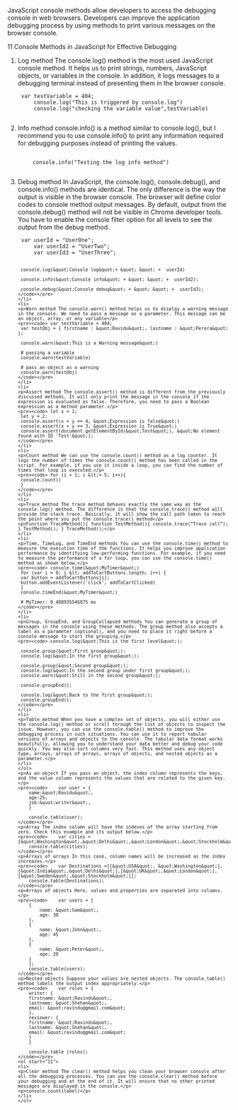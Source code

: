 <!DOCTYPE html>
<html lang="en">
<head>
    <meta charset="UTF-8">
    <meta name="viewport" content="width=device-width, initial-scale=1.0">
    <title>Js Snippets on console</title>
</head>
<body>
    <p>JavaScript console methods allow developers to access the debugging console in web browsers. Developers can improve the application debugging process by using methods to print various messages on the browser console.</p>
    <p>11 Console Methods in JavaScript for Effective Debugging</p>
    <ol>
    <li>
    <p>Log method The console.log() method is the most used JavaScript console method. It helps us to print strings, numbers, JavaScript objects, or variables in the console. In addition, it logs messages to a debugging terminal instead of presenting them in the browser console.</p>
    <pre><code> var testVariable = 404;
     console.log(&quot;This is triggered by console.log&quot;)
     console.log(&quot;checking the variable value&quot;,testVariable)
    </code></pre>
    </li>
    <li>
    Info method console.info() is a method similar to console.log(), but I recommend you to use console.info() to print any information required for debugging purposes instead of printing the values.</p>
    </li>
    </ol>
    <pre><code> 
        console.info(&quot;Testing the log info method&quot;)
    </code></pre>
<ol start="3">
    <li>
    <p>Debug method In JavaScript, the console.log(), console.debug(), and console.info() methods are identical. The only difference is the way the output is visible in the browser console. The browser will define color codes to console method output messages. By default, output from the console.debug() method will not be visible in Chrome developer tools. You have to enable the console filter option for all levels to see the output from the debug method.</p>
    <pre><code> var userId = &quot;UserOne&quot;;
     var userId2 = &quot;UserTwo&quot;;
     var userId3 = &quot;UserThree&quot;;
    
     console.log(&quot;Console log&quot;+ &quot; &quot; +  userId)
    
     console.info(&quot;Console info&quot; + &quot; &quot; +  userId2);
    
     console.debug(&quot;Console debug&quot; + &quot; &quot; +  userId3);
    </code></pre>
    </li>
    <li>
    <p>Warn method The console.warn() method helps us to display a warning message in the console. We need to pass a message as a parameter. This message can be an object, array, or any variable</p>
    <pre><code> var testVariable = 404;
     var testObj = { firstname : &quot;Ravidu&quot;, lastname : &quot;Perera&quot; };
    
     console.warn(&quot;This is a Warning message&quot;)
    
     # passing a variable
     console.warn(testVariable)
    
     # pass an object as a warning
     console.warn(testObj)
    </code></pre>
    </li>
    <li>
    <p>Assert method The console.assert() method is different from the previously discussed methods. It will only print the message in the console if the expression is evaluated as false. Therefore, you need to pass a Boolean expression as a method parameter.</p>
    <pre><code> let x = 1;
     let y = 2;
     console.assert(x + y == 4, &quot;Expression is false&quot;)
     console.assert(x + y == 3, &quot;Expression is True&quot;)
     console.assert(document.getElementById(&quot;Test&quot;), &quot;No element found with ID 'Test'&quot;);
    </code></pre>
    </li>
    <li>
    <p>Count method We can use the console.count() method as a log counter. It logs the number of times the console.count() method has been called in the script. For example, if you use it inside a loop, you can find the number of times that loop is executed.</p>
    <pre><code> for (i = 1; i &lt;= 5; i++){
     console.count()
     }
    </code></pre>
    </li>
    <li>
    <p>Trace method The trace method behaves exactly the same way as the console.log() method. The difference is that the console.trace() method will provide the stack trace. Basically, it will show the call path taken to reach the point where you put the console.trace() method</p>
    <p>Function TraceMethod(){ function TestMethod(){ console.trace(“Trace call”); } TestMethod(); } TraceMethod();</p>
    </li>
    <li>
    <p>Time, TimeLog, and TimeEnd methods You can use the console.time() method to measure the execution time of the functions. It helps you improve application performance by identifying low-performing functions. For example, if you need to measure the performance of a for loop, you can use the console.time() method as shown below.</p>
    <pre><code> console.time(&quot;MyTimer&quot;)
     for (var i = 0; i &lt; addToCartButtons.length; i++) {
     var button = addToCartButtons[i];
     button.addEventListener('click', addToCartClicked)
     }
     console.timeEnd(&quot;MyTimer&quot;)
    
     # MyTimer: 0.408935546875 ms
    </code></pre>
    </li>
    <li>
    <p>Group, GroupEnd, and GroupCollapsed methods You can generate a group of messages in the console using these methods. The group method also accepts a label as a parameter (optional), and you need to place it right before a console message to start the grouping.</p>
    <pre><code> console.log(&quot;This is the first level&quot;);
    
     console.group(&quot;First group&quot;);
     console.log(&quot;In the first group&quot;);
    
     console.group(&quot;Second group&quot;);
     console.log(&quot;In the second group under first group&quot;);
     console.warn(&quot;Still in the second group&quot;);
    
     console.groupEnd();
    
     console.log(&quot;Back to the first group&quot;);
     console.groupEnd();
    </code></pre>
    </li>
    <li>
    <p>Table method When you have a complex set of objects, you will either use the console.log() method or scroll through the list of objects to inspect the issue. However, you can use the console.table() method to improve the debugging process in such situations. You can use it to report tabular versions of arrays and objects to the console. The tabular data format works beautifully, allowing you to understand your data better and debug your code quickly. You may also sort columns very fast. This method uses any object type, arrays, arrays of arrays, arrays of objects, and nested objects as a parameter.</p>
    </li>
    </ol>
    <p>As an object If you pass an object, the index column represents the keys, and the value column represents the values that are related to the given key.</p>
    <pre><code>    var user = {
        name:&quot;Ravidu&quot;,
        age:25,
        job:&quot;writer&quot;,
        }
    
        console.table(user);
    </code></pre>
    <p>Array The index column will have the indexes of the array starting from zero. Check this example and its output below.</p>
    <pre><code>    var cities =[&quot;Washington&quot;,&quot;Delhi&quot;,&quot;London&quot;,&quot;Stockholm&quot;];
        console.table(cities);
    </code></pre>
    <p>Arrays of arrays In this case, column names will be increased as the index increases.</p>
    <pre><code>    var Destinations =[[&quot;USA&quot;, &quot;Washington&quot;],[&quot;India&quot;,&quot;Delhi&quot;],[&quot;UK&quot;,&quot;London&quot;],[&quot;Sweden&quot;,&quot;Stockholm&quot;]];
        console.table(Destinations);
    </code></pre>
    <p>Arrays of objects Here, values and properties are separated into columns.</p>
    <pre><code>    var users = [
        {
            name: &quot;Sam&quot;,
            age: 30
        },
        {
            name: &quot;John&quot;,
            age: 45
        },
        {
            name: &quot;Peter&quot;,
            age: 20
        }
        ];
        console.table(users);
    </code></pre>
    <p>Nested objects Suppose your values are nested objects. The console.table() method labels the output index appropriately.</p>
    <pre><code>    var roles = {
        writer: {
        firstname: &quot;Ravindu&quot;,
        lastname: &quot;Shehan&quot;, 
        email: &quot;ravindu@gmail.com&quot;
        }, 
        reviewer: {
        firstname: &quot;Ravindu&quot;,
        lastname: &quot;Shehan&quot;, 
        email: &quot;ravindu@gmail.com&quot;
        }
        }
    
        console.table (roles);
    </code></pre>
    <ol start="11">
    <li>
    <p>Clear method The clear() method helps you clean your browser console after all the debugging processes. You can use the console.clear() method before your debugging and at the end of it. It will ensure that no other printed messages are displayed in the console.</p>
    <p>console.count(label)</p>
    </li>
    </ol>
    

</body>
</html>
